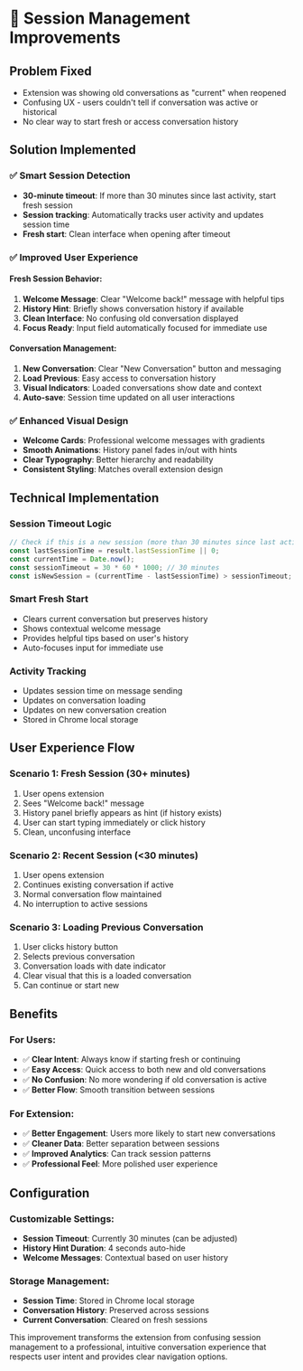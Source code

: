 # 🔄 Session Management Improvements

## Problem Fixed
- Extension was showing old conversations as "current" when reopened
- Confusing UX - users couldn't tell if conversation was active or historical
- No clear way to start fresh or access conversation history

## Solution Implemented

### ✅ **Smart Session Detection**
- **30-minute timeout**: If more than 30 minutes since last activity, start fresh session
- **Session tracking**: Automatically tracks user activity and updates session time
- **Fresh start**: Clean interface when opening after timeout

### ✅ **Improved User Experience**

#### **Fresh Session Behavior:**
1. **Welcome Message**: Clear "Welcome back!" message with helpful tips
2. **History Hint**: Briefly shows conversation history if available
3. **Clean Interface**: No confusing old conversation displayed
4. **Focus Ready**: Input field automatically focused for immediate use

#### **Conversation Management:**
1. **New Conversation**: Clear "New Conversation" button and messaging
2. **Load Previous**: Easy access to conversation history
3. **Visual Indicators**: Loaded conversations show date and context
4. **Auto-save**: Session time updated on all user interactions

### ✅ **Enhanced Visual Design**
- **Welcome Cards**: Professional welcome messages with gradients
- **Smooth Animations**: History panel fades in/out with hints
- **Clear Typography**: Better hierarchy and readability
- **Consistent Styling**: Matches overall extension design

## Technical Implementation

### **Session Timeout Logic**
```javascript
// Check if this is a new session (more than 30 minutes since last activity)
const lastSessionTime = result.lastSessionTime || 0;
const currentTime = Date.now();
const sessionTimeout = 30 * 60 * 1000; // 30 minutes
const isNewSession = (currentTime - lastSessionTime) > sessionTimeout;
```

### **Smart Fresh Start**
- Clears current conversation but preserves history
- Shows contextual welcome message
- Provides helpful tips based on user's history
- Auto-focuses input for immediate use

### **Activity Tracking**
- Updates session time on message sending
- Updates on conversation loading
- Updates on new conversation creation
- Stored in Chrome local storage

## User Experience Flow

### **Scenario 1: Fresh Session (30+ minutes)**
1. User opens extension
2. Sees "Welcome back!" message
3. History panel briefly appears as hint (if history exists)
4. User can start typing immediately or click history
5. Clean, unconfusing interface

### **Scenario 2: Recent Session (<30 minutes)**
1. User opens extension
2. Continues existing conversation if active
3. Normal conversation flow maintained
4. No interruption to active sessions

### **Scenario 3: Loading Previous Conversation**
1. User clicks history button
2. Selects previous conversation
3. Conversation loads with date indicator
4. Clear visual that this is a loaded conversation
5. Can continue or start new

## Benefits

### **For Users:**
- ✅ **Clear Intent**: Always know if starting fresh or continuing
- ✅ **Easy Access**: Quick access to both new and old conversations
- ✅ **No Confusion**: No more wondering if old conversation is active
- ✅ **Better Flow**: Smooth transition between sessions

### **For Extension:**
- ✅ **Better Engagement**: Users more likely to start new conversations
- ✅ **Cleaner Data**: Better separation between sessions
- ✅ **Improved Analytics**: Can track session patterns
- ✅ **Professional Feel**: More polished user experience

## Configuration

### **Customizable Settings:**
- **Session Timeout**: Currently 30 minutes (can be adjusted)
- **History Hint Duration**: 4 seconds auto-hide
- **Welcome Messages**: Contextual based on user history

### **Storage Management:**
- **Session Time**: Stored in Chrome local storage
- **Conversation History**: Preserved across sessions
- **Current Conversation**: Cleared on fresh sessions

This improvement transforms the extension from confusing session management to a professional, intuitive conversation experience that respects user intent and provides clear navigation options.